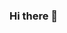 ### Hi there 👋

<!--
**VIP1206/VIP1206** is a ✨ _special_ ✨ repository because its `README.md` (this file) appears on your GitHub profile.

Here are some ideas to get you started:

- 🔭 I’m currently working on Tander 
- 🌱 I’m currently learning Python
- 👯 I’m looking to collaborate on ...
- 🤔 I’m looking for help with https://qna.habr.com/help/
- 💬 Ask me about hobby
- 📫 How to reach me: https://t.me/Uldam555
- 😄 Pronouns: ...
- ⚡ Fun fact: ...
-->
